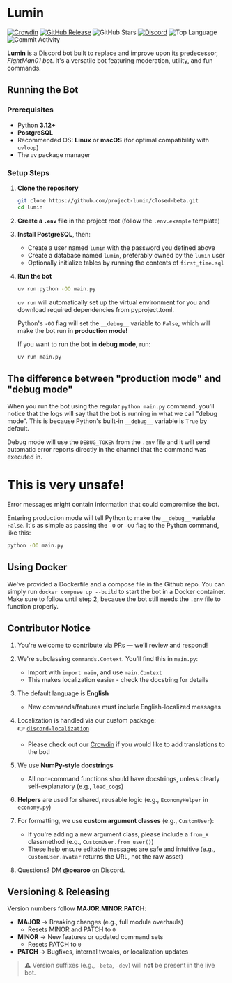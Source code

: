 # Lumin

[![Crowdin](https://badges.crowdin.net/project-lumin/localized.svg)](https://crowdin.com/project/project-lumin)
[![GitHub Release](https://img.shields.io/github/v/release/project-lumin/closed-beta)](https://github.com/project-lumin/closed-beta/releases/latest)
![GitHub Stars](https://img.shields.io/github/stars/project-lumin/closed-beta?style=flat)
[![Discord](https://img.shields.io/discord/572077459189792769?label=discord
)](https://discord.gg/s8zBYQk)
![Top Language](https://img.shields.io/github/languages/top/project-lumin/closed-beta)
![Commit Activity](https://img.shields.io/github/commit-activity/m/project-lumin/closed-beta)

**Lumin** is a Discord bot built to replace and improve upon its predecessor, *FightMan01 bot*. It's a versatile bot featuring moderation, utility, and fun commands.

## Running the Bot

### Prerequisites

- Python **3.12+**
- **PostgreSQL**
- Recommended OS: **Linux** or **macOS** (for optimal compatibility with `uvloop`)
- The `uv` package manager

### Setup Steps

1. **Clone the repository**
   ```bash
   git clone https://github.com/project-lumin/closed-beta.git
   cd lumin
   ```

2. **Create a `.env` file** in the project root (follow the `.env.example` template)

3. **Install PostgreSQL**, then:
    - Create a user named `lumin` with the password you defined above
    - Create a database named `lumin`, preferably owned by the `lumin` user
    - Optionally initialize tables by running the contents of `first_time.sql`

4. **Run the bot**
   ```bash
   uv run python -OO main.py
   ```
   `uv run` will automatically set up the virtual environment for you and download required dependencies from
   pyproject.toml.

   Python's `-OO` flag will set the `__debug__` variable to `False`, which will make the bot run in **production mode!**

   If you want to run the bot in **debug mode**, run:

   ```bash
   uv run main.py
   ```

## The difference between "production mode" and "debug mode"

When you run the bot using the regular `python main.py` command, you'll notice that the logs will say that
the bot is running in what we call "debug mode". This is because Python's built-in `__debug__` variable is
`True` by default.

Debug mode will use the `DEBUG_TOKEN` from the `.env` file and it will send automatic error reports
directly in the channel that the command was executed in.

# This is very unsafe!

Error messages might contain information that could compromise the bot.

Entering production mode will tell Python to make the `__debug__` variable `False`. It's as simple as
passing the `-O` or `-OO` flag to the Python command, like this:

```bash
python -OO main.py
```

## Using Docker

We've provided a Dockerfile and a compose file in the Github repo. You can simply run `docker compuse up --build`
to start the bot in a Docker container. Make sure to follow until step 2, because the bot still needs
the `.env` file to function properly.

## Contributor Notice

1. You're welcome to contribute via PRs — we’ll review and respond!

2. We're subclassing `commands.Context`. You’ll find this in `main.py`:
    - Import with `import main`, and use `main.Context`
    - This makes localization easier - check the docstring for details

3. The default language is **English**
    - New commands/features must include English-localized messages

4. Localization is handled via our custom package:  
   👉 [`discord-localization`](https://pypi.org/project/discord-localization)
    - Please check out our [Crowdin](https://crowdin.com/project/project-lumin) if you would like to add translations to the bot!

5. We use **NumPy-style docstrings**
    - All non-command functions should have docstrings, unless clearly self-explanatory (e.g., `load_cogs`)

6. **Helpers** are used for shared, reusable logic (e.g., `EconomyHelper` in `economy.py`)

7. For formatting, we use **custom argument classes** (e.g., `CustomUser`):
    - If you're adding a new argument class, please include a `from_X` classmethod (e.g., `CustomUser.from_user()`)
    - These help ensure editable messages are safe and intuitive (e.g., `CustomUser.avatar` returns the URL, not the raw asset)

8. Questions? DM **@pearoo** on Discord.

## Versioning & Releasing

Version numbers follow **MAJOR.MINOR.PATCH**:

- **MAJOR** → Breaking changes (e.g., full module overhauls)
    - Resets MINOR and PATCH to `0`
- **MINOR** → New features or updated command sets
    - Resets PATCH to `0`
- **PATCH** → Bugfixes, internal tweaks, or localization updates

> ⚠️ Version suffixes (e.g., `-beta`, `-dev`) will **not** be present in the live bot.
